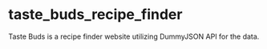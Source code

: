 # taste_buds_recipe_finder
Taste Buds is a recipe finder website utilizing DummyJSON API for the data.
